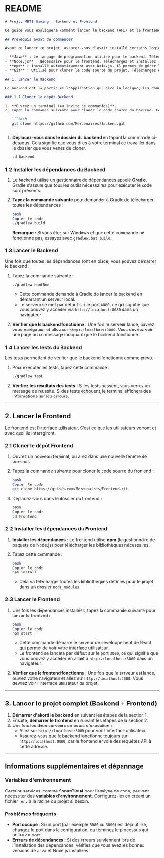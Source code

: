 # README

````markdown
# Projet MBTI Gaming - Backend et Frontend

Ce guide vous expliquera comment lancer le backend (API) et le frontend (interface utilisateur) de ce projet.

## Prérequis avant de commencer

Avant de lancer ce projet, assurez-vous d’avoir installé certains logiciels indispensables :

- **Java** : Le langage de programmation utilisé pour le backend. Téléchargez et installez [Java JDK 17 ou plus](https://www.oracle.com/java/technologies/javase/jdk17-archive-downloads.html).
- **Node.js** : Nécessaire pour le frontend. Téléchargez et installez [Node.js](https://nodejs.org) (version 14 ou plus).
- **npm** : Installé automatiquement avec Node.js, il permet de gérer les dépendances pour le frontend.
- **Git** : Utilisé pour cloner le code source du projet. Téléchargez et installez [Git](https://git-scm.com/).

## 1. Lancer le Backend

Le backend est la partie de l'application qui gère la logique, les données, et fournit des fonctionnalités à l'interface utilisateur via une API.

### 1.1 Cloner le dépôt Backend

1. **Ouvrez un terminal (ou invite de commandes)**.
2. Tapez la commande suivante pour cloner le code source du backend. Cette opération copie le code depuis le dépôt vers votre ordinateur.

   ```bash
   git clone https://github.com/Mercenaires/Backend.git
   ```
````

1. **Déplacez-vous dans le dossier du backend** en tapant la commande ci-dessous. Cela signifie que vous dites à votre terminal de travailler dans le dossier que vous venez de cloner.

   ```bash
   cd Backend

   ```

### 1.2 Installer les dépendances du Backend

1. Le backend utilise un gestionnaire de dépendances appelé **Gradle**. Gradle s’assure que tous les outils nécessaires pour exécuter le code sont présents.
2. **Tapez la commande suivante** pour demander à Gradle de télécharger toutes les dépendances :

   ```bash
   bash
   Copier le code
   ./gradlew build

   ```

   **Remarque :** Si vous êtes sur Windows et que cette commande ne fonctionne pas, essayez avec `gradlew.bat build`.

### 1.3 Lancer le Backend

Une fois que toutes les dépendances sont en place, vous pouvez démarrer le backend :

1. Tapez la commande suivante :

   ```bash
   ./gradlew bootRun

   ```

   - Cette commande demande à Gradle de lancer le backend en démarrant un serveur local.
   - Le serveur se met par défaut sur le port `8080`, ce qui signifie que vous pouvez y accéder via `http://localhost:8080` dans un navigateur.

2. **Vérifier que le backend fonctionne** : Une fois le serveur lancé, ouvrez votre navigateur et allez sur `http://localhost:8080`. Vous devriez voir une page ou un message indiquant que le backend fonctionne.

### 1.4 Lancer les tests du Backend

Les tests permettent de vérifier que le backend fonctionne comme prévu.

1. Pour exécuter les tests, tapez cette commande :

   ```bash
   ./gradlew test

   ```

2. **Vérifiez les résultats des tests** : Si les tests passent, vous verrez un message de réussite. Si des tests échouent, le terminal affichera des informations sur les erreurs.

---

## 2. Lancer le Frontend

Le frontend est l’interface utilisateur. C’est ce que les utilisateurs verront et avec quoi ils interagiront.

### 2.1 Cloner le dépôt Frontend

1. Ouvrez un nouveau terminal, ou allez dans une nouvelle fenêtre de terminal.
2. Tapez la commande suivante pour cloner le code source du frontend :

   ```bash
   bash
   Copier le code
   git clone https://github.com/Mercenaires/Frontend.git

   ```

3. Déplacez-vous dans le dossier du frontend :

   ```bash
   bash
   Copier le code
   cd Frontend

   ```

### 2.2 Installer les dépendances du Frontend

1. **Installer les dépendances** : Le frontend utilise **npm** (le gestionnaire de paquets de Node.js) pour télécharger les bibliothèques nécessaires.
2. Tapez cette commande :

   ```bash
   bash
   Copier le code
   npm install

   ```

   - Cela va télécharger toutes les bibliothèques définies pour le projet dans un dossier `node_modules`.

### 2.3 Lancer le Frontend

1. Une fois les dépendances installées, tapez la commande suivante pour lancer le frontend :

   ```bash
   bash
   Copier le code
   npm start

   ```

   - Cette commande démarre le serveur de développement de React, qui permet de voir votre interface utilisateur.
   - Le frontend se lancera par défaut sur le port `3000`, ce qui signifie que vous pouvez y accéder en allant à `http://localhost:3000` dans un navigateur.

2. **Vérifier que le frontend fonctionne** : Une fois que le serveur est lancé, ouvrez votre navigateur et allez sur `http://localhost:3000`. Vous devriez voir l’interface utilisateur du projet.

---

## 3. Lancer le projet complet (Backend + Frontend)

1. **Démarrer d'abord le backend** en suivant les étapes de la section 1.
2. Ensuite, **démarrer le frontend** en suivant les étapes de la section 2.
3. Une fois les deux serveurs en cours d'exécution :
   - Allez sur `http://localhost:3000` pour voir l'interface utilisateur.
   - Assurez-vous que le backend fonctionne toujours sur `http://localhost:8080`, car le frontend envoie des requêtes API à cette adresse.

---

## Informations supplémentaires et dépannage

### Variables d'environnement

Certains services, comme **SonarCloud** pour l’analyse de code, peuvent nécessiter des **variables d'environnement**. Configurez-les en créant un fichier `.env` à la racine du projet si besoin.

### Problèmes fréquents

- **Port occupé** : Si un port (par exemple `8080` ou `3000`) est déjà utilisé, changez le port dans la configuration, ou terminez le processus qui utilise ce port.
- **Erreurs de dépendances** : Si des erreurs surviennent lors de l’installation des dépendances, vérifiez que vous avez les bonnes versions de Java et Node.js installées.